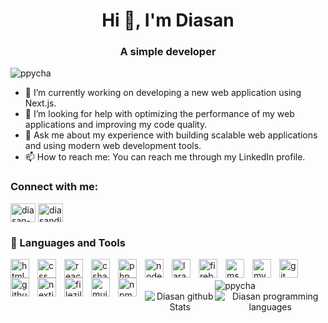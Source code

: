 <h1 align="center">Hi 👋, I'm Diasan</h1>
<h3 align="center">A simple developer</h3>

<p align="left"> <img src="https://komarev.com/ghpvc/?username=ppycha&label=Profile%20views&color=0e75b6&style=flat" alt="ppycha" /> </p>

- 🔭 I’m currently working on developing a new web application using Next.js.
- 🤔 I’m looking for help with optimizing the performance of my web applications and improving my code quality.
- 💬 Ask me about my experience with building scalable web applications and using modern web development tools.
- 📫 How to reach me: You can reach me through my LinkedIn profile.

<h3 align="left">Connect with me:</h3>
<p align="left">
<a href="https://linkedin.com/in/diasan-jr-diaz" target="blank"><img align="center" src="https://raw.githubusercontent.com/rahuldkjain/github-profile-readme-generator/master/src/images/icons/Social/linked-in-alt.svg" alt="diasan-jr-diaz" height="30" width="40" /></a>
<a href="https://fb.com/diasandiaz0307" target="blank"><img align="center" src="https://raw.githubusercontent.com/rahuldkjain/github-profile-readme-generator/master/src/images/icons/Social/facebook.svg" alt="diasandiaz0307" height="30" width="40" /></a>
</p>

### 🧰 Languages and Tools

<img align="left" alt="html5" width="30px" style="padding-right:10px;" src="https://cdn.jsdelivr.net/gh/devicons/devicon/icons/html5/html5-plain-wordmark.svg"/>
<img align="left" alt="css" width="30px" style="padding-right:10px;" src="https://cdn.jsdelivr.net/gh/devicons/devicon/icons/css3/css3-plain-wordmark.svg" />
<img align="left" alt="react" width="30px" style="padding-right:10px;" src="https://cdn.jsdelivr.net/gh/devicons/devicon/icons/react/react-original-wordmark.svg" />
<img align="left" alt="csharp" width="30px" style="padding-right:10px;" src="https://cdn.jsdelivr.net/gh/devicons/devicon/icons/csharp/csharp-line.svg" />
<img align="left" alt="php" width="30px" style="padding-right:10px;" src="https://cdn.jsdelivr.net/gh/devicons/devicon/icons/php/php-plain.svg" />
<img align="left" alt="nodejs" width="30px" style="padding-right:10px;" src="https://cdn.jsdelivr.net/gh/devicons/devicon/icons/nodejs/nodejs-original.svg" />
<img align="left" alt="laravel" width="30px" style="padding-right:10px;" src="https://cdn.jsdelivr.net/gh/devicons/devicon/icons/laravel/laravel-plain-wordmark.svg" />
<img align="left" alt="firebse" width="30px" style="padding-right:10px;" src="https://cdn.jsdelivr.net/gh/devicons/devicon/icons/firebase/firebase-plain-wordmark.svg" />
<img align="left" alt="mssql" width="30px" style="padding-right:10px;" src="https://cdn.jsdelivr.net/gh/devicons/devicon/icons/microsoftsqlserver/microsoftsqlserver-plain-wordmark.svg" />
<img align="left" alt="mysql" width="30px" style="padding-right:10px;" src="https://cdn.jsdelivr.net/gh/devicons/devicon/icons/mysql/mysql-original-wordmark.svg" />
<img align="left" alt="git" width="30px" style="padding-right:10px;" src="https://cdn.jsdelivr.net/gh/devicons/devicon/icons/git/git-plain-wordmark.svg" />
<img align="left" alt="github" width="30px" style="padding-right:10px;" src="https://cdn.jsdelivr.net/gh/devicons/devicon/icons/github/github-original-wordmark.svg" />
<img align="left" alt="nextjs" width="30px" style="padding-right:10px;" src="https://cdn.jsdelivr.net/gh/devicons/devicon/icons/nextjs/nextjs-line.svg" />
<img align="left" alt="filezilla" width="30px" style="padding-right:10px;" src="https://cdn.jsdelivr.net/gh/devicons/devicon/icons/filezilla/filezilla-plain-wordmark.svg" />
<img align="left" alt="mui" width="30px" style="padding-right:10px;" src="https://cdn.jsdelivr.net/gh/devicons/devicon/icons/materialui/materialui-original.svg" />
<img align="left" alt="npm" width="30px" style="padding-right:10px;" src="https://cdn.jsdelivr.net/gh/devicons/devicon/icons/npm/npm-original-wordmark.svg" />
<br />
<br />
<div align="center">
  <img  src="https://github-readme-streak-stats.herokuapp.com/?user=ppycha&" alt="ppycha" />
  <div style="display: flex; justify-content: space-between;">
    <img src="https://github-readme-stats.vercel.app/api?username=PpYCha&count_private=true&show_icons=true&theme=chartreuse-dark&include_all_commits=true&hide=issues,prs&line_height=30" alt="Diasan github Stats">
    <img src="https://github-readme-stats.vercel.app/api/top-langs?username=PpYCha&layout=compact&theme=chartreuse-dark&hide=Objective-C,Java&card_width=250" alt="Diasan programming languages">
  </div>
</div>
